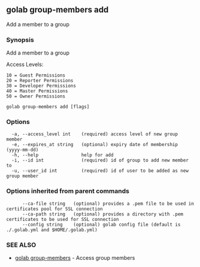 ## golab group-members add

Add a member to a group

### Synopsis


Add a member to a group

  Access Levels:

	10 = Guest Permissions
	20 = Reporter Permissions
	30 = Developer Permissions
	40 = Master Permissions
	50 = Owner Permissions

```
golab group-members add [flags]
```

### Options

```
  -a, --access_level int    (required) access level of new group member
  -e, --expires_at string   (optional) expiry date of membership (yyyy-mm-dd)
  -h, --help                help for add
  -i, --id int              (required) id of group to add new member to
  -u, --user_id int         (required) id of user to be added as new group member
```

### Options inherited from parent commands

```
      --ca-file string   (optional) provides a .pem file to be used in certificates pool for SSL connection
      --ca-path string   (optional) provides a directory with .pem certificates to be used for SSL connection
      --config string    (optional) golab config file (default is ./.golab.yml and $HOME/.golab.yml)
```

### SEE ALSO
* [golab group-members](golab_group-members.md)	 - Access group members

